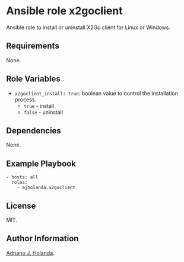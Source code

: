 # Ansible role x2goclient
Ansible role to install or uninstall X2Go client for Linux or Windows.

## Requirements

None.

## Role Variables

- `x2goclient_install: True`: boolean value to control the installation process.
	- `true` - install
	- `false` - uninstall

## Dependencies

None.

## Example Playbook

    - hosts: all
      roles:
        - ajholanda.x2goclient

## License

MIT.

## Author Information

[Adriano J. Holanda](https://ajholanda.github.io).
